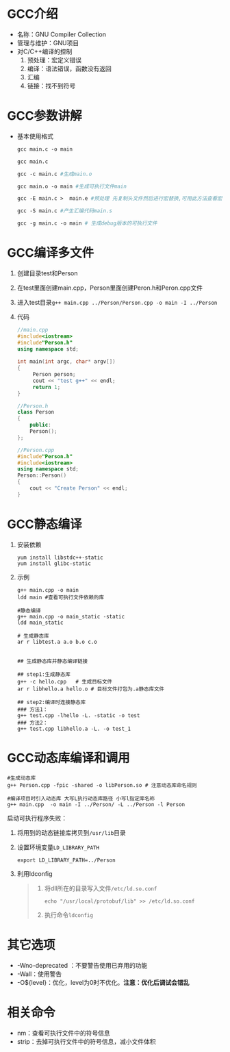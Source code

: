 # GCC介绍

+ 名称：GNU Compiler Collection
+ 管理与维护：GNU项目
+ 对C/C++编译的控制
  1. 预处理：宏定义错误
  2. 编译：语法错误，函数没有返回
  3. 汇编
  4. 链接：找不到符号

# GCC参数讲解

+ 基本使用格式 

  ```makefile
  gcc main.c -o main
  
  gcc main.c
  
  gcc -c main.c #生成main.o
  
  gcc main.o -o main #生成可执行文件main
  
  gcc -E main.c >  main.e #预处理 先复制头文件然后进行宏替换,可用此方法查看宏代码
  
  gcc -S main.c #产生汇编代码main.s
  
  gcc -g main.c -o main # 生成debug版本的可执行文件
  ```

  

# GCC编译多文件

1. 创建目录test和Person

2. 在test里面创建main.cpp，Person里面创建Peron.h和Peron.cpp文件

3. 进入test目录`g++ main.cpp ../Person/Person.cpp -o main -I ../Person`

4. 代码

   ```c++
   //main.cpp 
   #include<iostream>
   #include"Person.h"
   using namespace std;
    
   int main(int argc, char* argv[])
   {
        Person person;
        cout << "test g++" << endl;
        return 1;
   }
   
   //Person.h
   class Person
   {
       public:
       Person();
   };
   
   //Person.cpp
   #include"Person.h"
   #include<iostream>
   using namespace std;
   Person::Person()
   {
       cout << "Create Person" << endl;
   }
   ```

   

# GCC静态编译

1. 安装依赖

   ```shell
   yum install libstdc++-static
   yum install glibc-static
   ```

2. 示例

   ```shell
   g++ main.cpp -o main
   ldd main #查看可执行文件依赖的库
   
   #静态编译
   g++ main.cpp -o main_static -static
   ldd main_static
   
   # 生成静态库
   ar r libtest.a a.o b.o c.o
   
   
   ## 生成静态库并静态编译链接
   
   ## step1:生成静态库
   g++ -c hello.cpp   # 生成目标文件
   ar r libhello.a hello.o # 目标文件打包为.a静态库文件
   
   ## step2:编译时连接静态库
   ### 方法1：
   g++ test.cpp -lhello -L. -static -o test
   ### 方法2：
   g++ test.cpp libhello.a -L. -o test_1
   ```



# GCC动态库编译和调用

```shell
#生成动态库
g++ Person.cpp -fpic -shared -o libPerson.so # 注意动态库命名规则

#编译项目时引入动态库 大写L执行动态库路径 小写l指定库名称
g++ main.cpp  -o main -I ../Person/ -L ../Person -l Person
```

启动可执行程序失败：

1. 将用到的动态链接库拷贝到`/usr/lib`目录

2. 设置环境变量`LD_LIBRARY_PATH`

   ```shell
   export LD_LIBRARY_PATH=../Person
   ```
   
3. 利用ldconfig

   > 1. 将dll所在的目录写入文件`/etc/ld.so.conf`
   >
   >    ```shell
   >    echo "/usr/local/protobuf/lib" >> /etc/ld.so.conf
   >    ```
   >
   > 2. 执行命令`ldconfig`






# 其它选项

+ -Wno-deprecated ：不要警告使用已弃用的功能
+ -Wall：使用警告
+ -O${level}：优化，level为0时不优化。**注意：优化后调试会错乱**



# 相关命令

+ nm：查看可执行文件中的符号信息
+ strip：去掉可执行文件中的符号信息，减小文件体积
